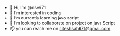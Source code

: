 - 👋 Hi, I’m @nsv671
- 👀 I’m interested in coding
- 🌱 I’m currently learning java script
- 💞️ I’m looking to collaborate on project on java Script
- 📫 you can reach me on niteshsah671@gmail.com

<!---
nsv671/nsv671 is a ✨ special ✨ repository because its `README.md` (this file) appears on your GitHub profile.
You can click the Preview link to take a look at your changes.
--->
